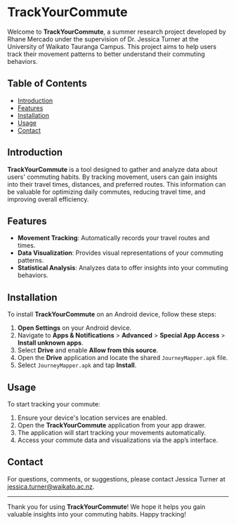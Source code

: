 # TrackYourCommute

Welcome to **TrackYourCommute**, a summer research project developed by Rhane Mercado under the supervision of Dr. Jessica Turner at the University of Waikato Tauranga Campus. This project aims to help users track their movement patterns to better understand their commuting behaviors.

## Table of Contents

- [Introduction](#introduction)
- [Features](#features)
- [Installation](#installation)
- [Usage](#usage)
- [Contact](#contact)

## Introduction

**TrackYourCommute** is a tool designed to gather and analyze data about users' commuting habits. By tracking movement, users can gain insights into their travel times, distances, and preferred routes. This information can be valuable for optimizing daily commutes, reducing travel time, and improving overall efficiency.

## Features

- **Movement Tracking**: Automatically records your travel routes and times.
- **Data Visualization**: Provides visual representations of your commuting patterns.
- **Statistical Analysis**: Analyzes data to offer insights into your commuting behaviors.

## Installation

To install **TrackYourCommute** on an Android device, follow these steps:

1. **Open Settings** on your Android device.
2. Navigate to **Apps & Notifications** > **Advanced** > **Special App Access** > **Install unknown apps**.
3. Select **Drive** and enable **Allow from this source**.
4. Open the **Drive** application and locate the shared `JourneyMapper.apk` file.
5. Select `JourneyMapper.apk` and tap **Install**.

## Usage

To start tracking your commute:

1. Ensure your device's location services are enabled.
2. Open the **TrackYourCommute** application from your app drawer.
3. The application will start tracking your movements automatically.
4. Access your commute data and visualizations via the app’s interface.

## Contact

For questions, comments, or suggestions, please contact Jessica Turner at jessica.turner@waikato.ac.nz.

---

Thank you for using **TrackYourCommute**! We hope it helps you gain valuable insights into your commuting habits. Happy tracking!
